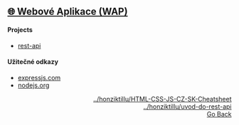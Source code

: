 ## <a href="https://github.com/neostetic/School-Zapisky/tree/main/WAP">🌐 Webové Aplikace (WAP)</a>

#### Projects
- <a href="https://github.com/neostetic/rest-api">rest-api</a>

#### Užitečné odkazy
- <a href="https://expressjs.com/">expressjs.com</a>
- <a href="https://nodejs.org/en">nodejs.org</a>

<p align="right">
  <a href="https://honziktillu.github.io/HTML-CSS-JS-CZ-SK-Cheatsheet/">../honziktillu/HTML-CSS-JS-CZ-SK-Cheatsheet</a><br>
  <a href="https://github.com/honziktillu/uvod-do-rest-api">../honziktillu/uvod-do-rest-api</a><br>
  <a href="https://github.com/neostetic/School-Zapisky">Go Back</a>
</p>
